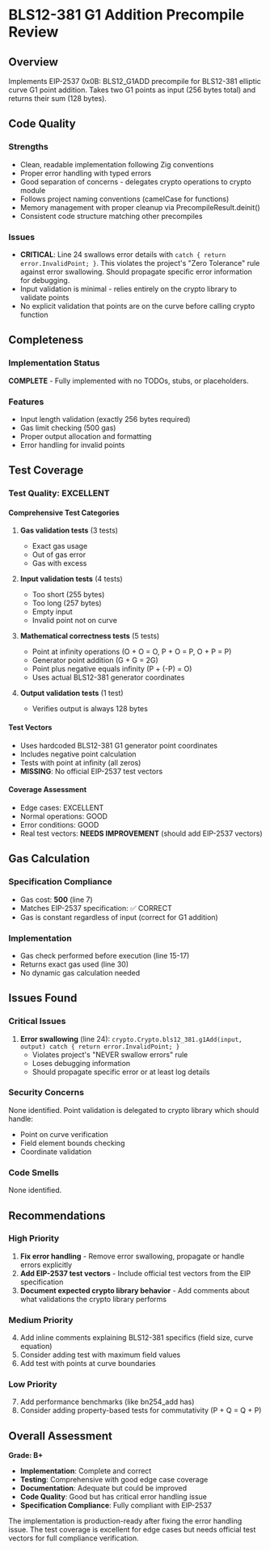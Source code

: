 # BLS12-381 G1 Addition Precompile Review

## Overview
Implements EIP-2537 0x0B: BLS12_G1ADD precompile for BLS12-381 elliptic curve G1 point addition. Takes two G1 points as input (256 bytes total) and returns their sum (128 bytes).

## Code Quality

### Strengths
- Clean, readable implementation following Zig conventions
- Proper error handling with typed errors
- Good separation of concerns - delegates crypto operations to crypto module
- Follows project naming conventions (camelCase for functions)
- Memory management with proper cleanup via PrecompileResult.deinit()
- Consistent code structure matching other precompiles

### Issues
- **CRITICAL**: Line 24 swallows error details with `catch { return error.InvalidPoint; }`. This violates the project's "Zero Tolerance" rule against error swallowing. Should propagate specific error information for debugging.
- Input validation is minimal - relies entirely on the crypto library to validate points
- No explicit validation that points are on the curve before calling crypto function

## Completeness

### Implementation Status
**COMPLETE** - Fully implemented with no TODOs, stubs, or placeholders.

### Features
- Input length validation (exactly 256 bytes required)
- Gas limit checking (500 gas)
- Proper output allocation and formatting
- Error handling for invalid points

## Test Coverage

### Test Quality: EXCELLENT

#### Comprehensive Test Categories
1. **Gas validation tests** (3 tests)
   - Exact gas usage
   - Out of gas error
   - Gas with excess

2. **Input validation tests** (4 tests)
   - Too short (255 bytes)
   - Too long (257 bytes)
   - Empty input
   - Invalid point not on curve

3. **Mathematical correctness tests** (5 tests)
   - Point at infinity operations (O + O = O, P + O = P, O + P = P)
   - Generator point addition (G + G = 2G)
   - Point plus negative equals infinity (P + (-P) = O)
   - Uses actual BLS12-381 generator coordinates

4. **Output validation tests** (1 test)
   - Verifies output is always 128 bytes

#### Test Vectors
- Uses hardcoded BLS12-381 G1 generator point coordinates
- Includes negative point calculation
- Tests with point at infinity (all zeros)
- **MISSING**: No official EIP-2537 test vectors

#### Coverage Assessment
- Edge cases: EXCELLENT
- Normal operations: GOOD
- Error conditions: GOOD
- Real test vectors: **NEEDS IMPROVEMENT** (should add EIP-2537 vectors)

## Gas Calculation

### Specification Compliance
- Gas cost: **500** (line 7)
- Matches EIP-2537 specification: ✅ CORRECT
- Gas is constant regardless of input (correct for G1 addition)

### Implementation
- Gas check performed before execution (line 15-17)
- Returns exact gas used (line 30)
- No dynamic gas calculation needed

## Issues Found

### Critical Issues
1. **Error swallowing** (line 24): `crypto.Crypto.bls12_381.g1Add(input, output) catch { return error.InvalidPoint; }`
   - Violates project's "NEVER swallow errors" rule
   - Loses debugging information
   - Should propagate specific error or at least log details

### Security Concerns
None identified. Point validation is delegated to crypto library which should handle:
- Point on curve verification
- Field element bounds checking
- Coordinate validation

### Code Smells
None identified.

## Recommendations

### High Priority
1. **Fix error handling** - Remove error swallowing, propagate or handle errors explicitly
2. **Add EIP-2537 test vectors** - Include official test vectors from the EIP specification
3. **Document expected crypto library behavior** - Add comments about what validations the crypto library performs

### Medium Priority
4. Add inline comments explaining BLS12-381 specifics (field size, curve equation)
5. Consider adding test with maximum field values
6. Add test with points at curve boundaries

### Low Priority
7. Add performance benchmarks (like bn254_add has)
8. Consider adding property-based tests for commutativity (P + Q = Q + P)

## Overall Assessment

**Grade: B+**

- **Implementation**: Complete and correct
- **Testing**: Comprehensive with good edge case coverage
- **Documentation**: Adequate but could be improved
- **Code Quality**: Good but has critical error handling issue
- **Specification Compliance**: Fully compliant with EIP-2537

The implementation is production-ready after fixing the error handling issue. The test coverage is excellent for edge cases but needs official test vectors for full compliance verification.
